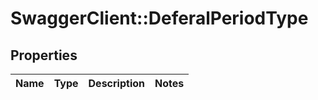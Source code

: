 # SwaggerClient::DeferalPeriodType

## Properties
Name | Type | Description | Notes
------------ | ------------- | ------------- | -------------

